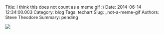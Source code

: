 Title: I think this does not count as a meme gif :)
Date: 2014-06-14 12:34:00.003
Category: blog
Tags: techart
Slug: _not-a-meme-gif
Authors: Steve Theodore
Summary: pending

[![](http://ft.trillian.im/358c43ab64c4c31c809b49887dda431711fc5c26/6q3MtgQ520CBZbqz6G6Sum7r2HTDr.jpg)](http://ft.trillian.im/358c43ab64c4c31c809b49887dda431711fc5c26/6q3MtgQ520CBZbqz6G6Sum7r2HTDr.jpg)

  


